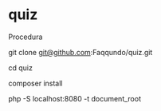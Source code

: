 # quiz

Procedura

git clone git@github.com:Faqqundo/quiz.git

cd quiz

composer install

php -S localhost:8080 -t document_root
